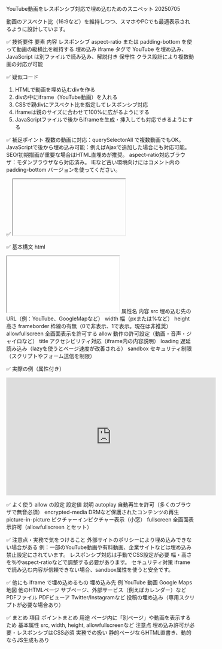 YouTube動画をレスポンシブ対応で埋め込むためのスニペット 20250705

動画のアスペクト比（16:9など）を維持しつつ、スマホやPCでも最適表示されるように設計しています。

✅ 技術要件
要素	        内容
レスポンシブ	aspect-ratio または padding-bottom を使って動画の縦横比を維持する
埋め込み	    iframe タグで YouTube を埋め込み、JavaScript は別ファイルで読み込み、解説付き
保守性	        クラス設計により複数動画の対応が可能

✅ 疑似コード
1. HTMLで動画を埋め込むdivを作る
2. divの中にiframe（YouTube動画）を入れる
3. CSSで親divにアスペクト比を指定してレスポンシブ対応
4. iframeは親のサイズに合わせて100%に広がるようにする
5. JavaScriptファイルで後からiframeを生成・挿入しても対応できるようにする

✅ 補足ポイント
複数の動画に対応：querySelectorAll で複数動画でもOK。
JavaScriptで後から埋め込み可能：例えばAjaxで追加した場合にも対応可能。
SEO/初期描画が重要な場合はHTML直埋めが推奨。
aspect-ratio対応ブラウザ：モダンブラウザなら対応済み。
IEなど古い環境向けにはコメント内の padding-bottom バージョンを使ってください。



✅ <iframe> タグとは？
iframe（inline frame） は、別のウェブページや動画、地図などを現在のページ内に埋め込むためのHTMLタグです。
簡単に言うと、「ページの中に小さな別ページの窓を開けるタグ」です。

✅ 代表的な使用例
✅ YouTube動画を埋め込む
html
<iframe 
  src="https://www.youtube.com/embed/動画ID" 
  width="560" 
  height="315"
  allowfullscreen>
</iframe>

✅ 基本構文
html
<iframe src="URL" width="横幅" height="高さ" その他の属性></iframe>
属性名	内容
src	                埋め込む先のURL（例：YouTube、GoogleMapなど）
width	            幅（pxまたは%など）
height	            高さ
frameborder	        枠線の有無（0で非表示、1で表示。現在は非推奨）
allowfullscreen	    全画面表示を許可する
allow	            動作の許可設定（動画・音声・ジャイロなど）
title	            アクセシビリティ対応（iframe内の内容説明）
loading	            遅延読み込み（lazyを使うとページ速度が改善される）
sandbox	            セキュリティ制限（スクリプトやフォーム送信を制限）

✅ 実際の例（属性付き）
<iframe
  src="https://www.youtube.com/embed/Px2Xyt2MhsU?start=1331"
  width="560"
  height="315"
  title="YouTube video player"
  frameborder="0"
  allow="accelerometer; autoplay; clipboard-write; encrypted-media; gyroscope; picture-in-picture; web-share"
  allowfullscreen>
</iframe>

✅ よく使う allow の設定
設定値	                    説明
autoplay	            自動再生を許可（多くのブラウザで無音必須）
encrypted-media	        DRMなど保護されたコンテンツの再生
picture-in-picture	    ピクチャーインピクチャー表示（小窓）
fullscreen	            全画面表示許可（allowfullscreen とセット）

✅ 注意点・実務で気をつけること
外部サイトのポリシーにより埋め込みできない場合がある
例：一部のYouTube動画や有料動画、企業サイトなどは埋め込み禁止設定にされています。
レスポンシブ対応は手動でCSS設定が必要
幅・高さを％やaspect-ratioなどで調整する必要があります。
セキュリティ対策
iframeで読み込む内容が信頼できない場合、sandbox属性を使うと安全です。

✅ 他にも iframe で埋め込めるもの
埋め込み先	             例
YouTube	                動画
Google Maps	            地図
他のHTMLページ	        サブページ、外部サービス（例えばカレンダー）など
PDFファイル	            PDFビューア
Twitter/Instagramなど	投稿の埋め込み（専用スクリプトが必要な場合あり）

✅ まとめ
項目	        ポイントまとめ
用途	        ページ内に「別ページ」や動画を表示するため
基本属性	     src, width, height, allowfullscreenなど
注意点	        埋め込み許可が必要・レスポンシブはCSS必須
実務での扱い	 静的ページならHTML直書き、動的ならJS生成もあり
